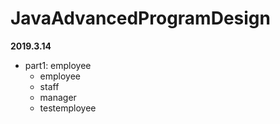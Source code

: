 # JavaAdvancedProgramDesign
**2019.3.14**
- part1: employee
    - employee
    - staff
    - manager
    - testemployee